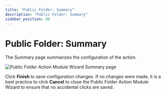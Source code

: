 ```yaml
---
title: "Public Folder: Summary"
description: "Public Folder: Summary"
sidebar_position: 80
---
```


# Public Folder: Summary

The Summary page summarizes the configuration of the action.

![Public Folder Action Module Wizard Summary page](/img/product_docs/accessanalyzer/12.0/admin/action/publicfolder/summary.webp)

Click **Finish** to save configuration changes. If no changes were made, it is a best practice to
click **Cancel** to close the Public Folder Action Module Wizard to ensure that no accidental clicks
are saved.
